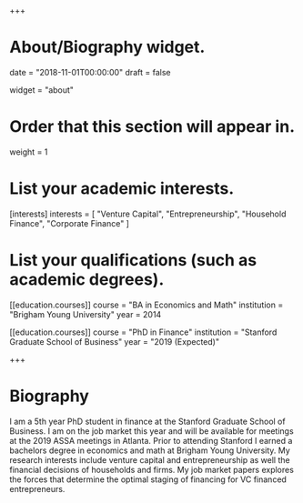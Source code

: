 +++
# About/Biography widget.

date = "2018-11-01T00:00:00"
draft = false

widget = "about"

# Order that this section will appear in.
weight = 1

# List your academic interests.
[interests]
  interests = [
    "Venture Capital",
    "Entrepreneurship",
    "Household Finance",
    "Corporate Finance"
  ]

# List your qualifications (such as academic degrees).
[[education.courses]]
  course = "BA in Economics and Math"
  institution = "Brigham Young University"
  year = 2014

  [[education.courses]]
  course = "PhD in Finance"
  institution = "Stanford Graduate School of Business"
  year = "2019 (Expected)"


+++

# Biography

I am a 5th year PhD student in finance at the Stanford Graduate School of Business. I am on the job market this year and will be available for meetings at the 2019 ASSA meetings in Atlanta. Prior to attending Stanford I earned a bachelors degree in economics and math at Brigham Young University. My research interests include venture capital and entrepreneurship as well the financial decisions of households and firms. My job market papers explores the forces that determine the optimal staging of financing for VC financed entrepreneurs.
